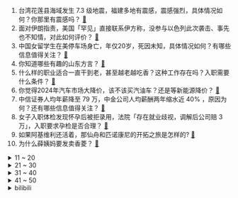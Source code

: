 1. 台湾花莲县海域发生 7.3 级地震，福建多地有震感，震感强烈，具体情况如何？你那里有震感吗？ [:link:](https://www.zhihu.com/question/651435790)
2. 面对伊朗指责，美国「罕见」直接联系伊方称，没参与以色列此次袭击、事先也不知情，对此如何评价？ [:link:](https://www.zhihu.com/question/651351451)
3. 中国女留学生在美停车场身亡，年仅20岁，死因未知，具体情况如何？有哪些信息值得关注？ [:link:](https://www.zhihu.com/question/651345241)
4. 你知道哪些有趣的山东方言？ [:link:](https://www.zhihu.com/question/345451957)
5. 什么样的职业适合一直干到老，甚至越老越吃香？这种工作存在吗？入职需要什么条件？ [:link:](https://www.zhihu.com/question/650684713)
6. 你觉得2024年汽车市场大降价，该不该买汽油车？还是等新能源降价？ [:link:](https://www.zhihu.com/question/589258299)
7. 中信证券人均年薪降至 79 万，中金公司人均薪酬两年缩水近 40% ，原因为何？还有哪些信息值得关注？ [:link:](https://www.zhihu.com/question/651134008)
8. 女子入职体检发现怀孕后被拒录用，法院「存在就业歧视，调解后公司赔 3 万」，入职要求孕检是否合理？ [:link:](https://www.zhihu.com/question/651284780)
9. 如果阿基维利还活着，那仙舟和匹诺康尼的开拓之旅是怎样的? [:link:](https://www.zhihu.com/question/643445891)
10. 为什么薛姨妈要发卖香菱？ [:link:](https://www.zhihu.com/question/647368510)
<details>
<summary>11 ~ 20</summary>

11. 为什么男朋友父母刚把婚房的首付付了，接着把自己住的房子卖了? [:link:](https://www.zhihu.com/question/648115887)
12. 有没有比较好的官宣文案？ [:link:](https://www.zhihu.com/question/650857405)
13. 南昌强对流天气已造成 4 人死亡，10 余人受伤，目前情况如何？如何防范此类情况？ [:link:](https://www.zhihu.com/question/651153849)
14. 你因为省钱，做过哪些记忆深刻的事？ [:link:](https://www.zhihu.com/question/649630140)
15. 伴随着ZDZ的力挽狂澜，TheShy夏季赛还有机会回归LPL吗？ [:link:](https://www.zhihu.com/question/651300410)
16. 网文大家说的套路是什么？ [:link:](https://www.zhihu.com/question/646721273)
17. 在slg游戏里，玩家都是怎么分工协作的？ [:link:](https://www.zhihu.com/question/651338650)
18. 你吃过最奢侈的一道菜是什么？ [:link:](https://www.zhihu.com/question/284676187)
19. 翟欣欣涉嫌敲诈勒索案新进展「知情人士称她已认罪认罚，或将获刑 10 年以上」，哪些信息值得关注？ [:link:](https://www.zhihu.com/question/650093784)
20. 打工人的周末时光总是转瞬即逝，有什么办法「延长」假期，增强周末满足感吗？ [:link:](https://www.zhihu.com/question/650760456)
</details>
<details>
<summary>21 ~ 30</summary>

21. 研究生毕业，是去月薪1.2w的私企还是5k的事业编，不用考虑房和车? [:link:](https://www.zhihu.com/question/651092762)
22. 减肥有必要去健身房吗？ [:link:](https://www.zhihu.com/question/650830505)
23. 深圳二手房月度成交时隔 3 年重返 5000 套关口，大部分业主主动让价促成交，哪些信息值得关注？ [:link:](https://www.zhihu.com/question/651336157)
24. 好多人都在谈写作，但到底怎么开头才能吸引人的眼球呢？ [:link:](https://www.zhihu.com/question/645488102)
25. 晚上十一点孩子写完作业，课本书没背;孩子说他困了，是同意他睡觉，还是必须把书背完睡觉呢？ [:link:](https://www.zhihu.com/question/649289243)
26. 是公立幼儿园好还是私立幼儿园好？ [:link:](https://www.zhihu.com/question/338360885)
27. 特朗普缴纳 13 亿元保释金，避免其资产被扣押，如何解读此举？ [:link:](https://www.zhihu.com/question/651285592)
28. 孩子缺乏安全感，作为父母，该怎样帮助他慢慢重建？ [:link:](https://www.zhihu.com/question/647870422)
29. 想瘦腿，有什么推荐的运动项目吗？ [:link:](https://www.zhihu.com/question/651390292)
30. 三月以来房地产市场现暖意，楼市「小阳春」来了吗？未来楼市会走向何方？ [:link:](https://www.zhihu.com/question/651340265)
</details>
<details>
<summary>31 ~ 40</summary>

31. 开发商回应南昌 3 人被大风吹坠楼，称房屋交付都有验收标准，目前警方已介入，哪些信息值得关注？ [:link:](https://www.zhihu.com/question/651310280)
32. 小林制药「问题原料」恐波及日本国内 3.3 万家企业，这意味着什么？将带来哪些影响？ [:link:](https://www.zhihu.com/question/651290735)
33. 2024 LPL 春季赛NIP 3:2 WE，如何评价这场比赛？ [:link:](https://www.zhihu.com/question/651342497)
34. 「百日咳」病例达去年同期 23 倍，如何看待这一现象？怎样做好科学应对？ [:link:](https://www.zhihu.com/question/651340946)
35. 贵州严厉打击制售「特供酒」「内供酒」违法违规行为，开展为期 1 年的专项整治行动，将带来哪些影响？ [:link:](https://www.zhihu.com/question/651330991)
36. 碧桂园、融信中国等多家出险房企宣布股票停牌，如何看待这一现象？将如何影响股市？ [:link:](https://www.zhihu.com/question/651286505)
37. 江西南昌暴雨致房屋坍塌人员被困，11 名伤者已全部送往医院救治，哪些信息值得关注？ [:link:](https://www.zhihu.com/question/651358529)
38. 基金年报小作文出「百年孤独」风，直讲「原谅我的坦白」，此类表述是否合规？投资者容易理解吗？你怎么看？ [:link:](https://www.zhihu.com/question/651345706)
39. 网传深圳买卖黄金超 2 万元须实名登记，公安回应「属实，为防范电诈资金流入黄金市场」，如何看待此事？ [:link:](https://www.zhihu.com/question/651296382)
40. 特斯拉转向全新组装工艺「 unbox 」，类似「组装乐高积木」，有望使生产成本减半，将带来哪些影响？ [:link:](https://www.zhihu.com/question/651351182)
</details>
<details>
<summary>41 ~ 50</summary>

41. 南昌市气象台发布冰雹红色预警信号「可能造成重雹灾」，什么是重雹灾？要如何应对这种极端天气？ [:link:](https://www.zhihu.com/question/651343451)
42. 南宁一小学推出作业熔断机制，「写不完就不写了」，如何评价这一机制？有何利弊？ [:link:](https://www.zhihu.com/question/651394520)
43. 日媒评论称「小林制药问题令日本功能性标识食品制度信誉摇摇欲坠」，功能性标识食品是否存在安全隐患？ [:link:](https://www.zhihu.com/question/651286912)
44. 呼北高速车祸调查「司机涉疲劳驾驶、超速、路线违规」，司机涉嫌哪些罪行？有哪些类似情况需警惕？ [:link:](https://www.zhihu.com/question/651331558)
45. 如果以「最」来形容古遗址，你会推荐最 ____ 的古遗址？ [:link:](https://www.zhihu.com/question/651289775)
46. 「不喜欢接电话」有什么心理层面的原因或问题吗？ [:link:](https://www.zhihu.com/question/649993380)
47. 真正懂CPU的人，都选了什么CPU？ [:link:](https://www.zhihu.com/question/650705759)
48. 在旅行中，有没有哪个城市的食物让你「印象深刻」？ [:link:](https://www.zhihu.com/question/646983451)
49. 30 岁以上的女生如何低成本抗老？ [:link:](https://www.zhihu.com/question/615983124)
50. 富士康斥资 1.4 亿元投资美国造车新势力，如何从商业角度解读此举？ [:link:](https://www.zhihu.com/question/651190609)
</details><details>
<summary>bilibili</summary>

</details>